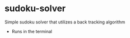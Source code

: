 # sudoku-solver
Simple sudoku solver that utilizes a back tracking algorithm
- Runs in the terminal
